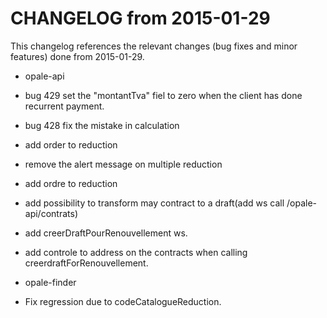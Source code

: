 CHANGELOG from 2015-01-29
===================

This changelog references the relevant changes (bug fixes and minor features) done
from 2015-01-29.

 * opale-api
  * bug 429 set the "montantTva" fiel to zero when the client has done recurrent payment.
  * bug 428 fix the mistake in calculation
  * add order to reduction
  * remove the alert message on multiple reduction
  * add ordre to reduction
  * add possibility to transform may contract to a draft(add ws call /opale-api/contrats)
  * add creerDraftPourRenouvellement ws.
  * add controle to address on the contracts when calling creerdraftForRenouvellement.
  
  
 * opale-finder
  * Fix regression due to codeCatalogueReduction.
  


  

